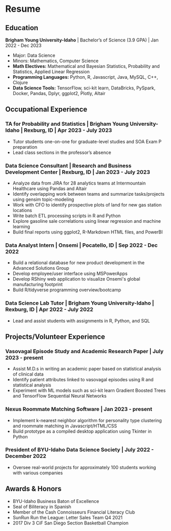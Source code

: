 # Resume


## Education
**Brigham Young University-Idaho** | Bachelor’s of Science (3.9 GPA) | Jan 2022 - Dec 2023
- Major: Data Science
- Minors: Mathematics, Computer Science
- **Math Electives:** Mathematical and Bayesian Statistics, Probability and Statistics, Applied Linear Regression
- **Programming Languages:** Python, R, Javascript, Java, MySQL, C++, Clojure
- **Data Science Tools:** TensorFlow, sci-kit learn, DataBricks, PySpark, Docker, Pandas, Dplyr, ggplot2, Plotly, Altair

## Occupational Experience
### TA for Probability and Statistics | Brigham Young University-Idaho | Rexburg, ID | Apr 2023 - July 2023
- Tutor students one-on-one for graduate-level studies and SOA Exam P preparation
- Lead class sections in the professor’s absence

### Data Science Consultant | Research and Business Development Center | Rexburg, ID | Jan 2023 - July 2023
- Analyze data from JIRA for 28 analytics teams at Intermountain Healthcare using Pandas and Altair
- Identify overlapping work between teams and summarize tasks/projects using gensim topic-modeling
- Work with CFO to identify prospective plots of land for new gas station locations
- Write batch ETL processing scripts in R and Python
- Explore gasoline sale correlations using linear regression and machine learning
- Build final reports using ggplot2, R-Markdown HTML files, and PowerBI

### Data Analyst Intern | Onsemi | Pocatello, ID | Sep 2022 - Dec 2022
- Build a relational database for new product development in the Advanced Solutions Group
- Develop employee/user interface using MSPowerApps
- Develop RShiny web application to visualize Onsemi's global manufacturing footprint
- Build R/tidyverse programming overview/bootcamp

### Data Science Lab Tutor | Brigham Young University-Idaho | Rexburg, ID | Apr 2022 - July 2022
- Lead and assist students with assignments in R, Python, and SQL

## Projects/Volunteer Experience
### Vasovagal Episode Study and Academic Research Paper | July 2023 - present
- Assist M.D.s in writing an academic paper based on statistical analysis of clinical data
- Identify patient attributes linked to vasovagal episodes using R and statistical analysis
- Experiment with ML models such as sci-kit learn Gradient Boosted Trees and TensorFlow Sequential Neural Networks

### Nexus Roommate Matching Software | Jan 2023 - present
- Implement k-nearest neighbor algorithm for personality type clustering and roommate matching in Javascript/HTML/CSS
- Build prototype as a compiled desktop application using Tkinter in Python

### President of BYU-Idaho Data Science Society | July 2022 - December 2022
- Oversee real-world projects for approximately 100 students working with various companies

## Awards & Honors
- BYU-Idaho Business Baton of Excellence
- Seal of Biliteracy in Spanish
- Member of the Cash Connoisseurs Financial Literacy Club
- SunRun Run the League: Letter Sales Team Q4 2021
- 2017 Div 3 CiF San Diego Section Basketball Champion

